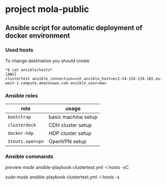 # project mola-public


## Ansible script for automatic deployment of docker environment

### Used hosts
To change destination you should create 

```
*$ cat ansible/hosts*
[AWS]
clustertest ansible_connection=ssh ansible_host=ec2-54-154-134-102.eu-west-1.compute.amazonaws.com ansible_user=max 
```

### Ansible roles
| role | usage |
| --- | --- |
|  `bootstrap` | basic machine setup |
|  `clusterdock` | CDH cluster setup |
|  `docker-hdp` | HDP cluster setup |
|  `Stouts.openvpn` | OpenVPN setup |

### Ansible commands

*preview mode*
ansible-playbook clustertest.yml -i hosts -sC 

*sudo mode*
ansible-playbook clustertest.yml -i hosts -s
